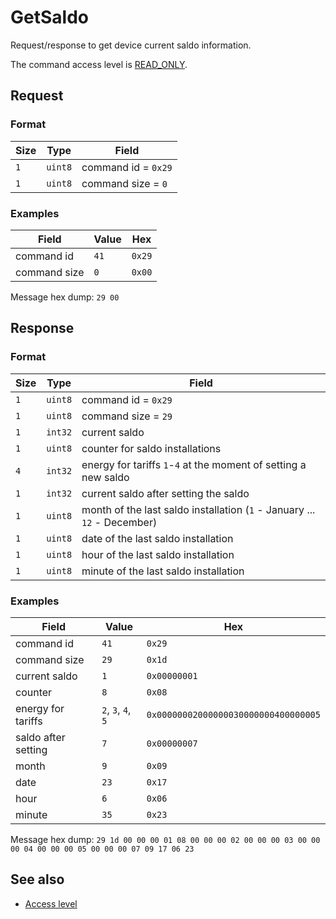 # GetSaldo

Request/response to get device current saldo information.

The command access level is [READ_ONLY](../basics.md#command-access-level).


## Request

### Format

| Size | Type    | Field               |
| ---- | ------- | ------------------- |
| `1`  | `uint8` | command id = `0x29` |
| `1`  | `uint8` | command size = `0`  |

### Examples

| Field        | Value | Hex    |
| ------------ | ----- | ------ |
| command id   | `41`  | `0x29` |
| command size | `0`   | `0x00` |

Message hex dump: `29 00`


## Response

### Format

| Size | Type    | Field                                                                    |
| ---- | ------- | ------------------------------------------------------------------------ |
| `1`  | `uint8` | command id = `0x29`                                                      |
| `1`  | `uint8` | command size = `29`                                                      |
| `1`  | `int32` | current saldo                                                            |
| `1`  | `uint8` | counter for saldo installations                                          |
| `4`  | `int32` | energy for tariffs `1`-`4` at the moment of setting a new saldo          |
| `1`  | `int32` | current saldo after setting the saldo                                    |
| `1`  | `uint8` | month of the last saldo installation (`1` - January ... `12` - December) |
| `1`  | `uint8` | date of the last saldo installation                                      |
| `1`  | `uint8` | hour of the last saldo installation                                      |
| `1`  | `uint8` | minute of the last saldo installation                                    |

### Examples

| Field               | Value               | Hex                                  |
| ------------------- | ------------------- | ------------------------------------ |
| command id          | `41`                | `0x29`                               |
| command size        | `29`                | `0x1d`                               |
| current saldo       | `1`                 | `0x00000001`                         |
| counter             | `8`                 | `0x08`                               |
| energy for tariffs  | `2`, `3`,  `4`, `5` | `0x00000002000000030000000400000005` |
| saldo after setting | `7`                 | `0x00000007`                         |
| month               | `9`                 | `0x09`                               |
| date                | `23`                | `0x17`                               |
| hour                | `6`                 | `0x06`                               |
| minute              | `35`                | `0x23`                               |

Message hex dump: `29 1d 00 00 00 01 08 00 00 00 02 00 00 00 03 00 00 00 04 00 00 00 05 00 00 00 07 09 17 06 23`


## See also

* [Access level](../basics.md#command-access-level)
